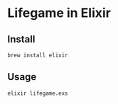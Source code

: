 # Lifegame in Elixir

## Install

```
brew install elixir
```

## Usage

```
elixir lifegame.exs
```
